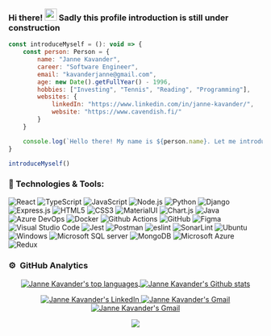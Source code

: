 ### Hi there! <img src="https://media.giphy.com/media/hvRJCLFzcasrR4ia7z/giphy.gif" width="24px"> Sadly this profile introduction is still under construction

```js
const introduceMyself = (): void => {
    const person: Person = {
        name: "Janne Kavander",
        career: "Software Engineer",
        email: "kavanderjanne@gmail.com",
        age: new Date().getFullYear() - 1996,
        hobbies: ["Investing", "Tennis", "Reading", "Programming"],
        websites: {
            linkedIn: "https://www.linkedin.com/in/janne-kavander/",
            website: "https://www.cavendish.fi/"
        }
    }

    console.log(`Hello there! My name is ${person.name}. Let me introduce myself more thorough: ${JSON.stringify(person)}`)
}

introduceMyself()
```

### 🔧 Technologies & Tools:

<p align="left">
    <img alt="React" src="https://img.shields.io/badge/React-20232A?style=for-the-badge&logo=react&logoColor=61DAFB" />
    <img alt="TypeScript" src="https://img.shields.io/badge/TypeScript-007ACC?style=for-the-badge&logo=typescript&logoColor=white" />
    <img alt="JavaScript" src="https://img.shields.io/badge/JavaScript-323330?style=for-the-badge&logo=javascript&logoColor=F7DF1E" />
    <img alt="Node.js" src="https://img.shields.io/badge/Node.js-339933?style=for-the-badge&logo=nodedotjs&logoColor=white" />
    <img alt="Python" src="https://img.shields.io/badge/Python-FFD43B?style=for-the-badge&logo=python&logoColor=blue" />
    <img alt="Django" src="https://img.shields.io/badge/Django-092E20?style=for-the-badge&logo=django&logoColor=green" />
    <img alt="Express.js" src="https://img.shields.io/badge/Express.js-000000?style=for-the-badge&logo=express&logoColor=white" />
    <img alt="HTML5" src="https://img.shields.io/badge/HTML5-E34F26?style=for-the-badge&logo=html5&logoColor=white" />
    <img alt="CSS3" src="https://img.shields.io/badge/CSS3-1572B6?style=for-the-badge&logo=css3&logoColor=white" />
    <img alt="MaterialUI" src="https://img.shields.io/badge/Material%20UI-007FFF?style=for-the-badge&logo=mui&logoColor=white" />
    <img alt="Chart.js" src="https://img.shields.io/badge/Chart.js-FF6384?style=for-the-badge&logo=chartdotjs&logoColor=white" />
    <img alt="Java" src="https://img.shields.io/badge/Java-ED8B00?style=for-the-badge&logo=java&logoColor=white" />
    <img alt="Azure DevOps" src="https://img.shields.io/badge/Azure_DevOps-0078D7?style=for-the-badge&logo=azure-devops&logoColor=white" />
    <img alt="Docker" src="https://img.shields.io/badge/Docker-2CA5E0?style=for-the-badge&logo=docker&logoColor=white" />
    <img alt="Github Actions" src="https://img.shields.io/badge/GitHub_Actions-2088FF?style=for-the-badge&logo=github-actions&logoColor=white" />
    <img alt="GitHub" src="https://img.shields.io/badge/GitHub-100000?style=for-the-badge&logo=github&logoColor=white" />
    <img alt="Figma" src="https://img.shields.io/badge/Figma-F24E1E?style=for-the-badge&logo=figma&logoColor=white" />
    <img alt="Visual Studio Code" src="https://img.shields.io/badge/Visual_Studio_Code-0078D4?style=for-the-badge&logo=visual%20studio%20code&logoColor=white" />
    <img alt="Jest" src="https://img.shields.io/badge/Jest-C21325?style=for-the-badge&logo=jest&logoColor=white" />
    <img alt="Postman" src="https://img.shields.io/badge/Postman-FF6C37?style=for-the-badge&logo=Postman&logoColor=white" />
    <img alt="eslint" src="https://img.shields.io/badge/eslint-3A33D1?style=for-the-badge&logo=eslint&logoColor=white" />
    <img alt="SonarLint" src="https://img.shields.io/badge/SonarLint-CB2029?style=for-the-badge&logo=sonarlint&logoColor=white" />
    <img alt="Ubuntu" src="https://img.shields.io/badge/Ubuntu-E95420?style=for-the-badge&logo=ubuntu&logoColor=white" />
    <img alt="Windows" src="https://img.shields.io/badge/Windows-0078D6?style=for-the-badge&logo=windows&logoColor=white" />
    <img alt="Microsoft SQL server" src="https://img.shields.io/badge/Microsoft%20SQL%20Server-CC2927?style=for-the-badge&logo=microsoft%20sql%20server&logoColor=white" />
    <img alt="MongoDB" src="https://img.shields.io/badge/MongoDB-4EA94B?style=for-the-badge&logo=mongodb&logoColor=whit" />
    <img alt="Microsoft Azure" src="https://img.shields.io/badge/microsoft%20azure-0089D6?style=for-the-badge&logo=microsoft-azure&logoColor=white" />
    <img alt="Redux" src="https://img.shields.io/badge/Redux-593D88?style=for-the-badge&logo=redux&logoColor=white" />
</p>

### ⚙️ &nbsp;GitHub Analytics
<p align="center">
    <a href="https://github.com/Cavendishh?tab=repositories">
      <img align="center" alt="Janne Kavander's top languages" src="https://github-readme-stats.vercel.app/api/top-langs/?username=Cavendishh&layout=compact&theme=github_dark" />
      <img align="center" alt="Janne Kavander's Github stats" src="https://github-readme-stats.vercel.app/api?username=Cavendishh&count_private=true&theme=github_dark&show_icons=true&hide=issues" />
    </a>
</p>

<p align="center">
  <a href="https://www.linkedin.com/in/janne-kavander/">
    <img alt="Janne Kavander's LinkedIn" src="https://img.shields.io/badge/LinkedIn-0077B5?style=for-the-badge&logo=linkedin&logoColor=white" />
  </a>

  <a href="https://www.cavendish.fi/">
    <img alt="Janne Kavander's Gmail" src="https://img.shields.io/badge/website-000000?style=for-the-badge&logo=About.me&logoColor=white" />
  </a>

  <a href="mailto:kavanderjanne@gmail.com">
    <img alt="Janne Kavander's Gmail" src="https://img.shields.io/badge/Gmail-D14836?style=for-the-badge&logo=gmail&logoColor=white" />
  </a>
</p>
  
<p align="center">
  <img src='https://komarev.com/ghpvc/?username=Cavendishh' />
</p>
